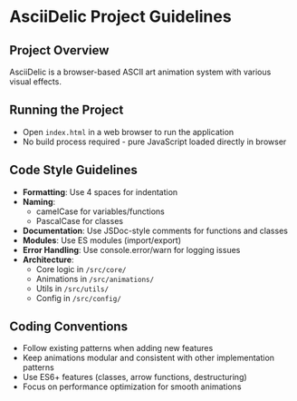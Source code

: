 # AsciiDelic Project Guidelines

## Project Overview
AsciiDelic is a browser-based ASCII art animation system with various visual effects.

## Running the Project
- Open `index.html` in a web browser to run the application
- No build process required - pure JavaScript loaded directly in browser

## Code Style Guidelines
- **Formatting**: Use 4 spaces for indentation
- **Naming**: 
  - camelCase for variables/functions
  - PascalCase for classes
- **Documentation**: Use JSDoc-style comments for functions and classes
- **Modules**: Use ES modules (import/export)
- **Error Handling**: Use console.error/warn for logging issues
- **Architecture**:
  - Core logic in `/src/core/`
  - Animations in `/src/animations/`
  - Utils in `/src/utils/`
  - Config in `/src/config/`

## Coding Conventions
- Follow existing patterns when adding new features
- Keep animations modular and consistent with other implementation patterns
- Use ES6+ features (classes, arrow functions, destructuring)
- Focus on performance optimization for smooth animations